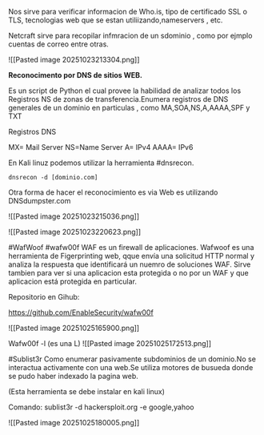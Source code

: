Nos sirve para verificar informacion de Who.is, tipo de certificado SSL o TLS, tecnologias web que se estan utiliizando,nameservers , etc.

Netcraft sirve para recopilar infmracion de un sdominio , como por ejmplo cuentas de correo entre otras.

![[Pasted image 20251023213304.png]]

**Reconocimento por DNS de sitios WEB.**

Es un script de Python el cual provee la habilidad de analizar todos los Registros NS de zonas de transferencia.Enumera registros de DNS generales de un dominio en particulas , como MA,SOA,NS,A,AAAA,SPF y TXT

Registros DNS

MX= Mail Server
NS=Name Server
A= IPv4
AAAA= IPv6

En Kali linuz podemos utilizar la herramienta #dnsrecon. 

`dnsrecon -d [dominio.com]`

Otra forma de hacer el reconocimiento es via Web es utilizando DNSdumpster.com

![[Pasted image 20251023215036.png]]

![[Pasted image 20251023220623.png]]

#WafWoof #wafw00f
WAF es un firewall de aplicaciones.
Wafwoof es una herramienta de Figerprinting web, qque envía una solicitud HTTP normal y analiza la respuesta que identificará un nuemro de soluciones WAF. Sirve tambien para ver si una aplicacion esta protegida o no por un WAF y que aplicacion está protegida en particular.


Repositorio en Gihub:

https://github.com/EnableSecurity/wafw00f

![[Pasted image 20251025165900.png]]


Wafw00f -l (es una L)
![[Pasted image 20251025172513.png]]

#Sublist3r
Como enumerar pasivamente subdominios de un dominio.No se interactua activamente con una web.Se utiliza motores de busueda donde se pudo haber indexado la pagina web.

(Esta herramienta se debe instalar en kali linux)

Comando:
sublist3r -d hackersploit.org -e google,yahoo

![[Pasted image 20251025180005.png]]


